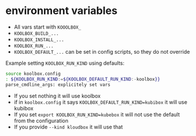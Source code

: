 # environment variables

- All vars start with `KOOOLBOX_`
- `KOOLBOX_BUILD_...`
- `KOOLBOX_INSTALL_...`
- `KOOLBOX_RUN_...`
- `KOOLBOX_DEFAULT_...` can be set in config scripts, so they do not override

Example setting `KOOLBOX_RUN_KIND` using defaults:
```bash
source koolbox.config
: ${KOOLBOX_RUN_KIND:=${KOOLBOX_DEFAULT_RUN_KIND:-koolbox}}
parse_cmdline_args: explicitely set vars
```
- If you set nothing it will use koolbox
- if in `koolbox.config` it says `KOOLBOX_DEFAULT_RUN_KIND=kubibox` it will use kubibox
- If you set `export KOOLBOX_RUN_KIND=kubebox` it will not use the default from the configuration
- If you provide `--kind kloudbox` it will use that
